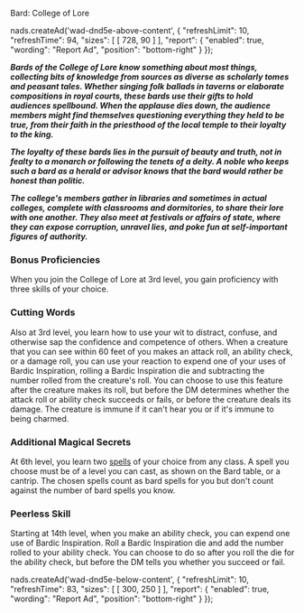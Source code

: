 Bard: College of Lore

nads.createAd('wad-dnd5e-above-content', { "refreshLimit": 10, "refreshTime": 94, "sizes": \[ \[ 728, 90 \] \], "report": { "enabled": true, "wording": "Report Ad", "position": "bottom-right" } });

**_Bards of the College of Lore know something about most things, collecting bits of knowledge from sources as diverse as scholarly tomes and peasant tales. Whether singing folk ballads in taverns or elaborate compositions in royal courts, these bards use their gifts to hold audiences spellbound. When the applause dies down, the audience members might find themselves questioning everything they held to be true, from their faith in the priesthood of the local temple to their loyalty to the king._**

**_The loyalty of these bards lies in the pursuit of beauty and truth, not in fealty to a monarch or following the tenets of a deity. A noble who keeps such a bard as a herald or advisor knows that the bard would rather be honest than politic._**

**_The college's members gather in libraries and sometimes in actual colleges, complete with classrooms and dormitories, to share their lore with one another. They also meet at festivals or affairs of state, where they can expose corruption, unravel lies, and poke fun at self-important figures of authority._**

### Bonus Proficiencies

When you join the College of Lore at 3rd level, you gain proficiency with three skills of your choice.

### Cutting Words

Also at 3rd level, you learn how to use your wit to distract, confuse, and otherwise sap the confidence and competence of others. When a creature that you can see within 60 feet of you makes an attack roll, an ability check, or a damage roll, you can use your reaction to expend one of your uses of Bardic Inspiration, rolling a Bardic Inspiration die and subtracting the number rolled from the creature's roll. You can choose to use this feature after the creature makes its roll, but before the DM determines whether the attack roll or ability check succeeds or fails, or before the creature deals its damage. The creature is immune if it can't hear you or if it's immune to being charmed.

### Additional Magical Secrets

At 6th level, you learn two [spells](http://dnd5e.wikidot.com/spells) of your choice from any class. A spell you choose must be of a level you can cast, as shown on the Bard table, or a cantrip. The chosen spells count as bard spells for you but don't count against the number of bard spells you know.

### Peerless Skill

Starting at 14th level, when you make an ability check, you can expend one use of Bardic Inspiration. Roll a Bardic Inspiration die and add the number rolled to your ability check. You can choose to do so after you roll the die for the ability check, but before the DM tells you whether you succeed or fail.

nads.createAd('wad-dnd5e-below-content', { "refreshLimit": 10, "refreshTime": 83, "sizes": \[ \[ 300, 250 \] \], "report": { "enabled": true, "wording": "Report Ad", "position": "bottom-right" } });